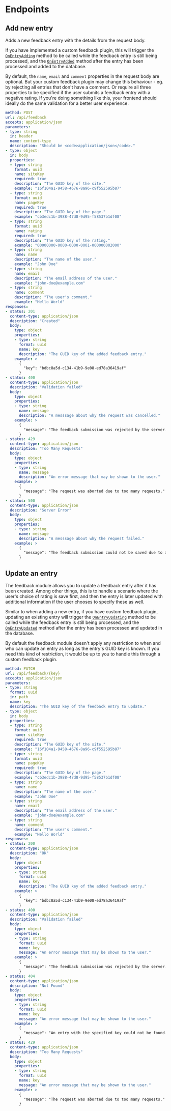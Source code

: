 # Endpoints






## Add new entry

Adds a new feedback entry with the details from the request body.

If you have implemented a custom feedback plugin, this will trigger the [`OnEntryAdding`](./plugins.md#onentryadding) method to be called while the feedback entry is still being processed, and the [`OnEntryAdded`](./plugins.md#onentryadded) method after the entry has been processed and added to the database.

By default, the `name`, `email` and `comment` properties in the request body are optional. But your custom feedback plugin may change this behaviour - eg. by rejecting all entries that don't have a comment. Or require all three properties to be specified if the user submits a feedback entry with a negative rating. If you're doing something like this, your frontend should ideally do the same validation for a better user experience.

```yml endpoint
method: POST
url: /api/feedback
accepts: application/json
parameters:
- type: string
  in: header
  name: content-type
  description: "Should be <code>application/json</code>."
- type: object
  in: body
  properties:
  - type: string
    format: uuid
    name: siteKey
    required: true
    description: "The GUID key of the site."
    example: "16f104a1-9458-4676-8a96-c9f552595b87"
  - type: string
    format: uuid
    name: pageKey
    required: true
    description: "The GUID key of the page."
    example: "cb3edc1b-3988-47d8-9d95-f58537b1df08"
  - type: string
    format: uuid
    name: rating
    required: true
    description: "The GUID key of the rating."
    example: "00000000-0000-0000-0001-000000002000"
  - type: string
    name: name
    description: "The name of the user."
    example: "John Doe"
  - type: string
    name: email
    description: "The email address of the user."
    example: "john-doe@example.com"
  - type: string
    name: comment
    description: "The user's comment."
    example: "Hello World"
responses:
- status: 201
  content-type: application/json
  description: "Created"
  body: 
    type: object
    properties:
    - type: string
      format: uuid
      name: key
      description: "The GUID key of the added feedback entry."
    example: >
      {
        "key": "bdbc8a5d-c134-41b9-9e08-ed78a36419af"
      }
- status: 400
  content-type: application/json
  description: "Validation failed"
  body: 
    type: object
    properties:
    - type: string
      name: message
      description: "A messsage about why the request was cancelled."
    example: >
      {
        "message": "The feedback submission was rejected by the server."
      }
- status: 429
  content-type: application/json
  description: "Too Many Requests"
  body: 
    type: object
    properties:
    - type: string
      name: message
      description: "An error message that may be shown to the user."
    example: >
      {
        "message": "The request was aborted due to too many requests."
      }
- status: 500
  content-type: application/json
  description: "Server Error"
  body: 
    type: object
    properties:
    - type: string
      name: message
      description: "A messsage about why the request failed."
    example: >
      {
        "message": "The feedback submission could not be saved due to an error on the server."
      }
```

## Update an entry

The feedback module allows you to update a feedback entry after it has been created. Among other things, this is to handle a scenario where the user's choice of rating is save first, and then the entry is later updated with additional information if the user chooses to specify these as well.

Similar to when adding a new entry, if you have custom feedback plugin, updating an existing entry will trigger the [`OnEntryUpdating`](./plugins.md#onentryupdating) method to be called while the feedback entry is still being processed, and the [`OnEntryUpdated`](./plugins.md#onentryupdating) method after the entry has been processed and updated in the database.

By default the feedback module doesn't apply any restriction to when and who can update an entry as long as the entry's GUID key is known. If you need this kind of restriction, it would be up to you to handle this through a custom feedback plugin.

```yml endpoint
method: PATCH
url: /api/feedback/{key}
accepts: application/json
parameters:
- type: string
  format: uuid
  in: path
  name: key
  description: "The GUID key of the feedback entry to update."
- type: object
  in: body
  properties:
  - type: string
    format: uuid
    name: siteKey
    required: true
    description: "The GUID key of the site."
    example: "16f104a1-9458-4676-8a96-c9f552595b87"
  - type: string
    format: uuid
    name: pageKey
    required: true
    description: "The GUID key of the page."
    example: "cb3edc1b-3988-47d8-9d95-f58537b1df08"
  - type: string
    name: name
    description: "The name of the user."
    example: "John Doe"
  - type: string
    name: email
    description: "The email address of the user."
    example: "john-doe@example.com"
  - type: string
    name: comment
    description: "The user's comment."
    example: "Hello World"
responses:
- status: 200
  content-type: application/json
  description: "OK"
  body: 
    type: object
    properties:
    - type: string
      format: uuid
      name: key
      description: "The GUID key of the added feedback entry."
    example: >
      {
        "key": "bdbc8a5d-c134-41b9-9e08-ed78a36419af"
      }
- status: 400
  content-type: application/json
  description: "Validation failed"
  body: 
    type: object
    properties:
    - type: string
      format: uuid
      name: key
      message: "An error message that may be shown to the user."
    example: >
      {
        "message": "The feedback submission was rejected by the server."
      }
- status: 404
  content-type: application/json
  description: "Not Found"
  body: 
    type: object
    properties:
    - type: string
      format: uuid
      name: key
      message: "An error message that may be shown to the user."
    example: >
      {
        "message": "An entry with the specified key could not be found."
      }
- status: 429
  content-type: application/json
  description: "Too Many Requests"
  body: 
    type: object
    properties:
    - type: string
      format: uuid
      name: key
      message: "An error message that may be shown to the user."
    example: >
      {
        "message": "The request was aborted due to too many requests."
      }
```
